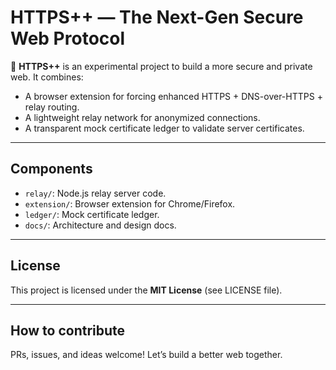 # HTTPS++ — The Next-Gen Secure Web Protocol

🚀 **HTTPS++** is an experimental project to build a more secure and private web.
It combines:
- A browser extension for forcing enhanced HTTPS + DNS-over-HTTPS + relay routing.
- A lightweight relay network for anonymized connections.
- A transparent mock certificate ledger to validate server certificates.

---

## Components
- `relay/`: Node.js relay server code.
- `extension/`: Browser extension for Chrome/Firefox.
- `ledger/`: Mock certificate ledger.
- `docs/`: Architecture and design docs.

---

## License
This project is licensed under the **MIT License** (see LICENSE file).

---

## How to contribute
PRs, issues, and ideas welcome! Let’s build a better web together.
